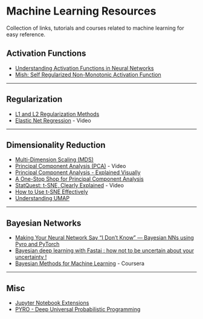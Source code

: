 # Machine Learning Resources
Collection of links, tutorials and courses related to machine learning for easy reference.

## Activation Functions

* [Understanding Activation Functions in Neural Networks](https://medium.com/the-theory-of-everything/understanding-activation-functions-in-neural-networks-9491262884e0)
* [Mish: Self Regularized Non-Monotonic Activation Function](https://github.com/digantamisra98/Mish)
------------ 
## Regularization

* [L1 and L2 Regularization Methods](https://towardsdatascience.com/l1-and-l2-regularization-methods-ce25e7fc831c)
* [Elastic Net Regression](https://www.youtube.com/watch?v=1dKRdX9bfIo) - Video
------------ 

## Dimensionality Reduction

* [Multi-Dimension Scaling (MDS)](https://blog.paperspace.com/dimension-reduction-with-multi-dimension-scaling/)
* [Principal Component Analysis (PCA)](https://www.youtube.com/watch?v=FgakZw6K1QQ) - Video
* [Principal Component Analysis - Explained Visually](http://setosa.io/ev/principal-component-analysis/)
* [A One-Stop Shop for Principal Component Analysis](https://towardsdatascience.com/a-one-stop-shop-for-principal-component-analysis-5582fb7e0a9c)
* [StatQuest: t-SNE, Clearly Explained](https://www.youtube.com/watch?v=NEaUSP4YerM) - Video
* [How to Use t-SNE Effectively](https://distill.pub/2016/misread-tsne/)
* [Understanding UMAP](https://pair-code.github.io/understanding-umap/)
------------ 
## Bayesian Networks

* [Making Your Neural Network Say “I Don’t Know” — Bayesian NNs using Pyro and PyTorch](https://towardsdatascience.com/making-your-neural-network-say-i-dont-know-bayesian-nns-using-pyro-and-pytorch-b1c24e6ab8cd)
* [Bayesian deep learning with Fastai : how not to be uncertain about your uncertainty !](https://towardsdatascience.com/bayesian-deep-learning-with-fastai-how-not-to-be-uncertain-about-your-uncertainty-6a99d1aa686e)
* [Bayesian Methods for Machine Learning](https://www.coursera.org/learn/bayesian-methods-in-machine-learning?specialization=aml) - Coursera
------------ 
## Misc

* [Jupyter Notebook Extensions](https://towardsdatascience.com/jupyter-notebook-extensions-517fa69d2231)
* [PYRO - Deep Universal Probabilistic Programming](https://pyro.ai/)
